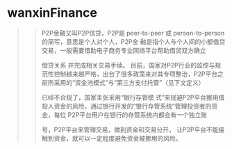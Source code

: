 # wanxinFinance

>>P2P金融又叫P2P信贷，P2P是 peer-to-peer 或 person-to-person 的简写，意思是个人对个人，P2P金 融是指个人与个人间的小额借贷交易，一般需要借助电子商务专业网络平台帮助借贷双方确立
>>
>>借贷关系 并完成相关交易手续。 目前，国家对P2P行业的监控与规范性控制越来越严格，出台了很多政策来对其专项整治，P2P平台之 前所采用的“资金池模式”与“第三方支付托管”（见下文定义）
>>
>>已经不合规了，国家主张采用“银行存管模 式”来规避P2P平台挪用借投人资金的风险，通过银行开发的“银行存管系统”管理投资者的资金，每位 P2P平台用户在银行的存管系统内都会有一个独立账
>>
>>号，P2P平台来管理交易，做到资金和交易分开， 让P2P平台不能接触到资金，就可以一定程度避免资金被挪用的风险。

